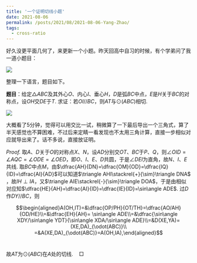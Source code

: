 ```yaml
---
title: '一个证明切线小题'
date: 2021-08-06
permalink: /posts/2021/08/2021-08-06-Yang-Zhao/
tags:
  - cross-ratio
---
```


好久没更平面几何了，来更新一个小题。昨天回高中自习的时候，有个学弟问了我一道小题目：

<img src="https://llddeddym.github.io/images/2021-08-06(1).png"/>

整理一下语言，题目如下。

**题目**：给定$\triangle ABC$及其外心$O$、内心$I$、垂心$H$，$D$是弧$BC$中点，$E$是$H$关于$BC$的对称点，设$OH$交$DE$于$T$. 求证：若$OI//BC$，则$AT$与$\odot(ABC)$相切.

<img src="https://llddeddym.github.io/images/2021-08-06(2).png"/>

大概看了5分钟，觉得可以用交比一试，稍微算了一下最后导出一个三角式，算了半天感觉也不算困难，不过后来定睛一看发现也不太用三角计算，直接一步相似对应就导出来了。话不多说，直接放证明。

*Proof.* 取$A$​、$D$​关于$O$​的对称点$X$​、$N$​，设$AD$​分别交$OT$​、$BC$​于$P$​、$Q$​，则$\angle OID=\angle AQC=\angle ODE=\angle OED$​，即$O$​、$I$​、$E$​、$D$​共圆，于是$\angle DEI$​为直角，故$N$​、$I$​、$E$​共线. 取$BC$​中点$M$​，由$\dfrac{AH}{DN}=\dfrac{OM}{OD}=\dfrac{IQ}{ID}=\dfrac{AI}{AD}$​可以知道$\triangle AHI\stackrel{+}{\sim}\triangle DNA$​，故$IH\perp IA$​，又$\triangle AIE\stackrel{-}{\sim}\triangle DOA$​，于是由相似对应知$\dfrac{HE}{AH}=\dfrac{AI}{ID}=\dfrac{IE}{ID}=\sin\angle ADE$​. 过$D$作$DY//BC$，则

$$\begin{aligned}A(OH,IT)=&\dfrac{OP/PH}{OT/TH}=\dfrac{AO/AH}{OD/HE}\\=&\dfrac{EH}{AH}=
\sin\angle ADE\\=&\dfrac{\sin\angle XDY/\sin\angle YDT}{\sin\angle XDA/\sin\angle ADE}\\=&D(XE,YA)=(XE,DA)_{\odot(ABC)}\\
=&A(XE,DA)_{\odot(ABC)}=A(OH,IA),\end{aligned}$$​​

故$AT$​为$\odot(ABC)$​在$A$​处的切线.$\quad\Box$​​​ 